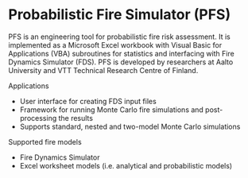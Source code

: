 # Probabilistic Fire Simulator (PFS)

PFS is an engineering tool for probabilistic fire risk assessment. It is implemented as a Microsoft Excel workbook with Visual Basic for Applications (VBA) subroutines for statistics and interfacing with Fire Dynamics Simulator (FDS). PFS is developed by researchers at Aalto University and VTT Technical Research Centre of Finland. 

Applications 
- User interface for creating FDS input files 
- Framework for running Monte Carlo fire simulations and post-processing the results 
- Supports standard, nested and two-model Monte Carlo simulations 

Supported fire models 
- Fire Dynamics Simulator 
- Excel worksheet models (i.e. analytical and probabilistic models) 
# 
